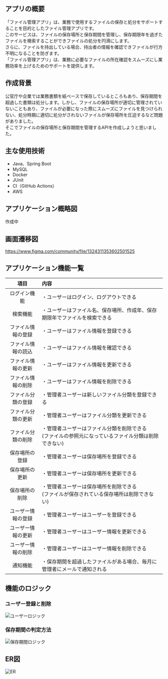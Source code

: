 ## アプリの概要
「ファイル管理アプリ」は、業務で使用するファイルの保存と処分をサポートすることを目的としたファイル管理アプリです。<br>
このサービスは、ファイルの保存場所と保存期間を管理し、保存期限年を過ぎたファイルを検索することができファイルの処分を円滑にします。<br>
さらに、ファイルを持出している場合、持出者の情報を確認できファイルが行方不明になることを防ぎます。<br>
「ファイル管理アプリ」は、業務に必要なファイルの所在確認をスムーズにし業務効率を上げるためのサポートを提供します。

## 作成背景
公官庁や企業では業務書類を紙ベースで保存しているところもあり、保存期間を超過した書類は処分します。しかし、ファイルの保存場所が適切に管理されていないこともあり、ファイルが必要になった際にスムーズにファイルを見つけられない、処分時期に適切に処分がされないファイルが保存場所を圧迫するなど問題がありました。<br>
そこでファイルの保存場所と保存期間を管理するAPIを作成しようと思いました。

## 主な使用技術
* Java、Spring Boot
* MySQL
* Docker
* JUnit
* CI（GitHub Actions）
* AWS

## アプリケーション概略図
作成中

## 画面遷移図
https://www.figma.com/community/file/1324311353602501525

## アプリケーション機能一覧
| 項目 | 内容 |
| :----: | :----------------------- |
| ログイン機能 | ・ユーザーはログイン、ログアウトできる |
| 検索機能 | ・ユーザーはファイル名、保存場所、作成年、保存期限年でファイルを検索できる |
| ファイル情報の登録 | ・ユーザーはファイル情報を登録できる |
| ファイル情報の読込 | ・ユーザーはファイル情報を確認できる |
| ファイル情報の更新 | ・ユーザーはファイル情報を更新できる |
| ファイル情報の削除 | ・ユーザーはファイル情報を削除できる　　|
| ファイル分類の登録 | ・管理者ユーザーは新しいファイル分類を登録できる　　|
| ファイル分類の更新 | ・管理者ユーザーはファイル分類を更新できる　　|
| ファイル分類の削除 | ・管理者ユーザーはファイル分類を削除できる<br> (ファイルの参照元になっているファイル分類は削除できない)　　|
| 保存場所の登録 | ・管理者ユーザーは保存場所を登録できる　　|
| 保存場所の更新 | ・管理者ユーザーは保存場所を更新できる　　|
| 保存場所の削除 | ・管理者ユーザーは保存場所を削除できる<br> (ファイルが保存されている保存場所は削除できない)　　|
| ユーザー情報の登録 | ・管理者ユーザーはユーザーを登録できる |
| ユーザー情報の更新 | ・管理者ユーザーはユーザー情報を更新できる |
| ユーザー情報の削除 | ・管理者ユーザーはユーザー情報を削除できる |
| 通知機能 | ・保存期間を超過したファイルがある場合、毎月に管理者にメールで通知される |

## 機能のロジック
### ユーザー登録と削除
![ユーザーロジック](https://github.com/chie-hira/files-management-API/assets/148871501/e430083e-4b30-47e1-ba58-af231258a8f9)

### 保存期間の判定方法
![保存期間ロジック](https://github.com/chie-hira/files-management-API/assets/148871501/58e03720-4e11-4319-994f-33c0b2a0976c)

## ER図
![ER](https://github.com/chie-hira/files-management-API/assets/148871501/fb8e9450-4a8d-4bee-a69b-9d79aaa1b80f)

